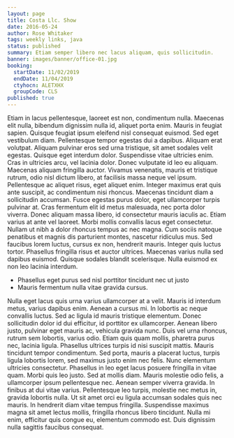 ```yaml
---
layout: page
title: Costa Llc. Show
date: 2016-05-24
author: Rose Whitaker
tags: weekly links, java
status: published
summary: Etiam semper libero nec lacus aliquam, quis sollicitudin.
banner: images/banner/office-01.jpg
booking:
  startDate: 11/02/2019
  endDate: 11/04/2019
  ctyhocn: ALETXHX
  groupCode: CLS
published: true
---
```

Etiam in lacus pellentesque, laoreet est non, condimentum nulla. Maecenas elit nulla, bibendum dignissim nulla id, aliquet porta enim. Mauris in feugiat sapien. Quisque feugiat ipsum eleifend nisl consequat euismod. Sed eget vestibulum diam. Pellentesque tempor egestas dui a dapibus. Aliquam erat volutpat. Aliquam pulvinar eros sed urna tristique, sit amet sodales velit egestas. Quisque eget interdum dolor. Suspendisse vitae ultricies enim. Cras in ultricies arcu, vel lacinia dolor. Donec vulputate id leo eu aliquam. Maecenas aliquam fringilla auctor. Vivamus venenatis, mauris et tristique rutrum, odio nisl dictum libero, at facilisis massa neque vel ipsum. Pellentesque ac aliquet risus, eget aliquet enim.
Integer maximus erat quis ante suscipit, ac condimentum nisi rhoncus. Maecenas tincidunt diam a sollicitudin accumsan. Fusce egestas purus dolor, eget ullamcorper turpis pulvinar at. Cras fermentum elit id metus malesuada, nec porta dolor viverra. Donec aliquam massa libero, id consectetur mauris iaculis ac. Etiam varius at ante vel laoreet. Morbi mollis convallis lacus eget consectetur. Nullam ut nibh a dolor rhoncus tempus ac nec magna. Cum sociis natoque penatibus et magnis dis parturient montes, nascetur ridiculus mus. Sed faucibus lorem luctus, cursus ex non, hendrerit mauris. Integer quis luctus tortor. Phasellus fringilla risus et auctor ultrices. Maecenas varius nulla sed dapibus euismod. Quisque sodales blandit scelerisque. Nulla euismod ex non leo lacinia interdum.

* Phasellus eget purus sed nisl porttitor tincidunt nec ut justo
* Mauris fermentum nulla vitae gravida cursus.

Nulla eget lacus quis urna varius ullamcorper at a velit. Mauris id interdum metus, varius dapibus enim. Aenean a cursus mi. In lobortis ac neque convallis luctus. Sed ac ligula id mauris tristique elementum. Donec sollicitudin dolor id dui efficitur, id porttitor ex ullamcorper. Aenean libero justo, pulvinar eget mauris ac, vehicula gravida nunc. Duis vel urna rhoncus, rutrum sem lobortis, varius odio. Etiam quis quam mollis, pharetra purus nec, lacinia ligula. Phasellus ultrices turpis id nisi suscipit mattis. Mauris tincidunt tempor condimentum. Sed porta, mauris a placerat luctus, turpis ligula lobortis lorem, sed maximus justo enim nec felis. Nunc elementum ultricies consectetur. Phasellus in leo eget lacus posuere fringilla in vitae quam.
Morbi quis leo justo. Sed at mollis diam. Mauris molestie odio felis, a ullamcorper ipsum pellentesque nec. Aenean semper viverra gravida. In finibus at dui vitae varius. Pellentesque leo turpis, molestie nec metus in, gravida lobortis nulla. Ut sit amet orci eu ligula accumsan sodales quis nec mauris. In hendrerit diam vitae tempus fringilla. Suspendisse maximus magna sit amet lectus mollis, fringilla rhoncus libero tincidunt. Nulla mi enim, efficitur quis congue eu, elementum commodo est. Duis dignissim nulla sagittis faucibus consequat.
